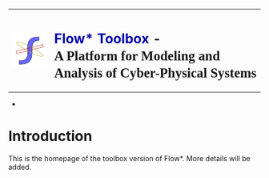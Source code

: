 <center>
 <table>
  <tr style="border: none;">
   <td style="border: none;">
    <img src="images/flowstar.png" alt="flowstar" width='150'>
   </td>
   <td style="border: none;">
    <h1> <font style="font-size:20pt;font-family: "Times New Roman", Times, serif"> <font color="#0000AA">Flow* Toolbox</font> - <br></font> <font style="font-family: cursive;font-size:20pt"> A Platform for Modeling and Analysis of Cyber-Physical Systems </font> </h1>
    </td>
  </tr>
 </table>
</center>



-
# Introduction

This is the homepage of the toolbox version of Flow*. More details will be added.
